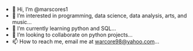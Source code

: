 - 👋 Hi, I’m @marscores1
- 👀 I’m interested in programming, data science, data analysis, arts, and music...
- 🌱 I’m currently learning python and SQL...
- 💞️ I’m looking to collaborate on python projects...
- 📫 How to reach me, email me at warcore98@yahoo.com...

<!---
marscores1/marscores1 is a ✨ special ✨ repository because its `README.md` (this file) appears on your GitHub profile.
You can click the Preview link to take a look at your changes.
--->
